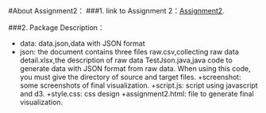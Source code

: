 ﻿#About Assignment2：
###1. link to Assignment 2：[Assignment2](http://211.147.15.14/UCAS_14_Fall/index.php/Liuying_lvxvhong_A2).

###2. Package Description：
+ data: data.json,data with JSON format
+ json: the document contains three files
	raw.csv,collecting raw data 
	detail.xlsx,the description of raw data
	TestJson.java,java code to generate data with JSON format from raw data. When using this code, you must give the directory of source and target files.
+screenshot: some screenshots of final visualization.
+script.js: script using javascript and d3.
+style.css: css design
+assignment2.html: file to generate final visualization.
  


 

 
